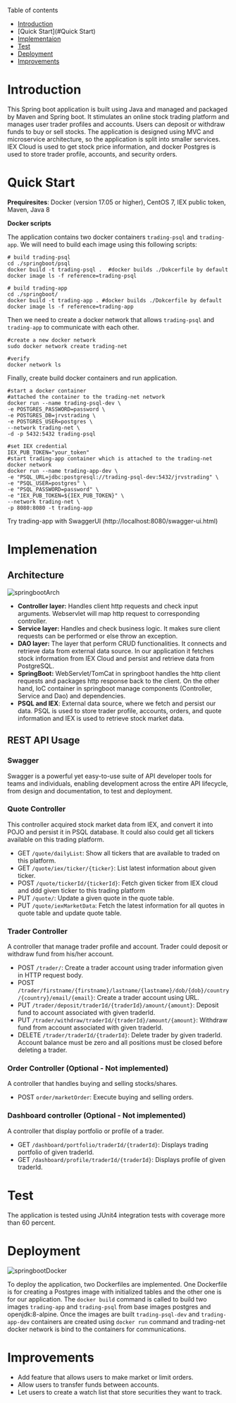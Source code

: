 Table of contents
* [Introduction](#Introduction)
* [Quick Start](#Quick Start)
* [Implementaion](#Implementation)
* [Test](#Test)
* [Deployment](#Deployment)
* [Improvements](#Improvements)

# Introduction
This Spring boot application is built using Java and managed and packaged by Maven and Spring boot. It stimulates an online stock trading platform and manages user trader profiles and accounts. Users can deposit or withdraw funds to buy or sell stocks. The application is designed using MVC and microservice architecture, so the application is split into smaller services. IEX Cloud is used to get stock price information, and docker Postgres is used to store trader profile, accounts,
and security orders.

# Quick Start
**Prequiresites**: Docker (version 17.05 or higher), CentOS 7, IEX public token, Maven, Java 8

**Docker scripts** 

The application contains two docker containers `trading-psql` and `trading-app`. We will need to build 
each image using this following scripts:
```
# build trading-psql
cd ./springboot/psql
docker build -t trading-psql .  #docker builds ./Dokcerfile by default
docker image ls -f reference=trading-psql

# build trading-app
cd ./springboot/
docker build -t trading-app . #docker builds ./Dokcerfile by default
docker image ls -f reference=trading-app
```

Then we need to create a docker network that allows `trading-psql` and `trading-app` to communicate
with each other.
```
#create a new docker network
sudo docker network create trading-net

#verify
docker network ls
```

Finally, create build docker containers and run application. 
```
#start a docker container
#attached the container to the trading-net network
docker run --name trading-psql-dev \
-e POSTGRES_PASSWORD=password \
-e POSTGRES_DB=jrvstrading \
-e POSTGRES_USER=postgres \
--network trading-net \
-d -p 5432:5432 trading-psql

#set IEX credential
IEX_PUB_TOKEN="your_token"
#start trading-app container which is attached to the trading-net docker network
docker run --name trading-app-dev \
-e "PSQL_URL=jdbc:postgresql://trading-psql-dev:5432/jrvstrading" \
-e "PSQL_USER=postgres" \
-e "PSQL_PASSWORD=password" \
-e "IEX_PUB_TOKEN=${IEX_PUB_TOKEN}" \
--network trading-net \
-p 8080:8080 -t trading-app
```

Try trading-app with SwaggerUI (http://localhost:8080/swagger-ui.html)


# Implemenation
## Architecture
![springbootArch](./src/main/resources/springboot_architecture.png)

- **Controller layer:** Handles client http requests and check input arguments. Webservlet will map http request
  to corresponding controller.
- **Service layer:** Handles and check business logic. It makes sure client requests can be performed or else
  throw an exception.
- **DAO layer:** The layer that perform CRUD functionalities. It connects and retrieve data from external data source. In
  our application it fetches stock information from IEX Cloud and persist and retrieve data from PostgreSQL.
- **SpringBoot:** WebServlet/TomCat in springboot handles the http client requests and packages http response back
  to the client. On the other hand, IoC container in springboot manage components (Controller, Service and Dao) and
  dependencies.
- **PSQL and IEX**: External data source, where we fetch and persist our data. PSQL is used to store trader profile,
accounts, orders, and quote information and IEX is used to retrieve stock market data.

## REST API Usage
### Swagger
Swagger is a powerful yet easy-to-use suite of API developer tools for teams and individuals, enabling development across the entire API lifecycle, from design and documentation, to test and deployment.

### Quote Controller
This controller acquired stock market data from IEX, and convert it into POJO and persist it in PSQL database. It could also
could get all tickers available on this trading platform.
- GET `/quote/dailyList`: Show all tickers that are available to traded on this platform.
- GET `/quote/iex/ticker/{ticker}`: List latest information about given ticker.
- POST `/quote/tickerId/{tickerId}`: Fetch given ticker from IEX cloud and ddd given ticker to this trading platform 
- PUT `/quote/`: Update a given quote in the quote table.
- PUT `/quote/iexMarketData`: Fetch the latest information for all quotes in quote table and update quote table.
### Trader Controller
A controller that manage trader profile and account. Trader could deposit or withdraw fund from his/her account.
- POST `/trader/`: Create a trader account using trader information given in HTTP request body.
- POST `/trader/firstname/{firstname}/lastname/{lastname}/dob/{dob}/country/{country}/email/{email}`: Create a trader account using URL.
- PUT `/trader/deposit/traderId/{traderId}/amount/{amount}`: Deposit fund to account associated with given traderId.
- PUT `/trader/withdraw/traderId/{traderId}/amount/{amount}`: Withdraw fund from account associated with given traderId.
- DELETE `/trader/traderId/{traderId}`: Delete trader by given traderId. Account balance must be zero and all positions
must be closed before deleting a trader.
### Order Controller (Optional - Not implemented)
A controller that handles buying and selling stocks/shares. 
- POST `order/marketOrder`: Execute buying and selling orders.
### Dashboard controller (Optional - Not implemented)
A controller that display portfolio or profile of a trader.
- GET `/dashboard/portfolio/traderId/{traderId}`: Displays trading portfolio of given traderId.
- GET `/dashboard/profile/traderId/{traderId}`: Displays profile of given traderId.

# Test
The application is tested using JUnit4 integration tests with coverage more than 60 percent.

# Deployment
![springbootDocker](./src/main/resources/springboot_docker.png)

To deploy the application, two Dockerfiles are implemented. One Dockerfile is for creating a Postgres image with initialized tables and the other one is for our application. The `docker build` command is called to build two images `trading-app` and `trading-psql` from base images postgres and openjdk:8-alpine. Once the images are built `trading-psql-dev` and `trading-app-dev` containers are created using `docker run`
command and trading-net docker network is bind to the containers for communications.

# Improvements
- Add feature that allows users to make market or limit orders.
- Allow users to transfer funds between accounts.
- Let users to create a watch list that store securities they want to track. 